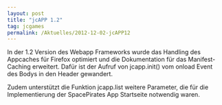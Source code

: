 ```yaml
---
layout: post
title: "jcAPP 1.2"
tag: jcgames
permalink: /Aktuelles/2012-12-02-jcAPP12
---
```


In der 1.2 Version des Webapp Frameworks wurde das Handling des Appcaches für Firefox optimiert und die Dokumentation für das Manifest-Caching erweitert. Dafür ist der Aufruf von jcapp.init() vom onload Event des Bodys in den Header gewandert.

Zudem unterstützt die Funktion jcapp.list weitere Parameter, die für die Implementierung der SpacePirates App Startseite notwendig waren.


